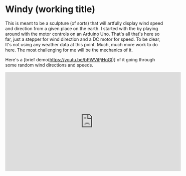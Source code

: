 # Windy (working title)

This is meant to be a sculpture (of sorts) that will artfully display wind speed and direction from a given place on the earth. I started with the by playing around with the motor controls on an Arduino Uno. That's all that's here so far, just a stepper for wind direction and a DC motor for speed. To be clear, It's not using any weather data at this point. Much, much more work to do here. The most challenging for me will be the mechanics of it.

Here's a [brief demo(https://youtu.be/bPWViPjHqGI)] of it going through some random wind directions and speeds.

<iframe width="560" height="315" src="https://www.youtube-nocookie.com/embed/bPWViPjHqGI" title="YouTube video player" frameborder="0" allow="accelerometer; autoplay; clipboard-write; encrypted-media; gyroscope; picture-in-picture" allowfullscreen></iframe>